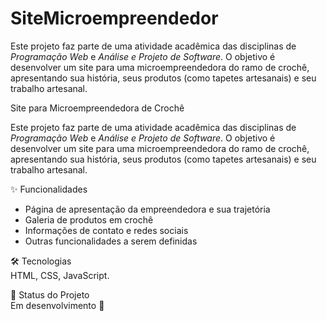 # SiteMicroempreendedor
Este projeto faz parte de uma atividade acadêmica das disciplinas de *Programação Web* e *Análise e Projeto de Software*. O objetivo é desenvolver um site para uma microempreendedora do ramo de crochê, apresentando sua história, seus produtos (como tapetes artesanais) e seu trabalho artesanal.  


Site para Microempreendedora de Crochê  

Este projeto faz parte de uma atividade acadêmica das disciplinas de *Programação Web* e *Análise e Projeto de Software*. O objetivo é desenvolver um site para uma microempreendedora do ramo de crochê, apresentando sua história, seus produtos (como tapetes artesanais) e seu trabalho artesanal.  

✨ Funcionalidades  
- Página de apresentação da empreendedora e sua trajetória  
- Galeria de produtos em crochê  
- Informações de contato e redes sociais  
- Outras funcionalidades a serem definidas  

🛠️ Tecnologias  
HTML, CSS, JavaScript.

📌 Status do Projeto  
Em desenvolvimento 🚀 
